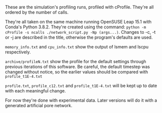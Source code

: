 These are the simulation's profiling runs, profiled with cProfile. They're all ordered by the number of calls.

They're all taken on the same machine running OpenSUSE Leap 15.1 with Conda's Python 3.8.2. They're created using the command: `python -m cProfile -s ncalls ./network_script.py -Np (args...)`. Changes to -c, -t or -j are described in the title, otherwise the program's defaults are used.

`memory_info.txt` and `cpu_info.txt` show the output of lsmem and lscpu respectively.

`archive/profileN.txt` show the profile for the default settings through previous iterations of this software. Be careful, the default timestep was changed without notice, so the earlier values should be compared with `profile_t1E-4.txt`

`profile.txt`, `profile_c12.txt` and `profile_t1E-4.txt` will be kept up to date with each meaningful change.

For now they're done with experimental data. Later versions will do it with a generated artificial pore network.
